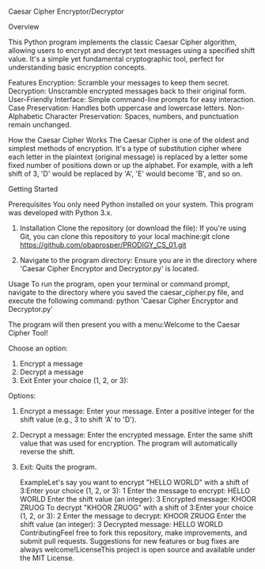 Caesar Cipher Encryptor/Decryptor

Overview

This Python program implements the classic Caesar Cipher algorithm, allowing users to encrypt and decrypt text messages using a specified shift value. It's a simple yet fundamental cryptographic tool, perfect for understanding basic encryption concepts.

Features
Encryption: Scramble your messages to keep them secret.
Decryption: Unscramble encrypted messages back to their original form.
User-Friendly Interface: Simple command-line prompts for easy interaction.
Case Preservation: Handles both uppercase and lowercase letters.
Non-Alphabetic Character Preservation: Spaces, numbers, and punctuation remain unchanged.

How the Caesar Cipher Works
The Caesar Cipher is one of the oldest and simplest methods of encryption. It's a type of substitution cipher where each letter in the plaintext (original message) is replaced by a letter some fixed number of positions down or up the alphabet. For example, with a left shift of 3, 'D' would be replaced by 'A', 'E' would become 'B', and so on.

Getting Started

Prerequisites
You only need Python installed on your system. This program was developed with Python 3.x.
1. Installation
Clone the repository (or download the file):
If you're using Git, you can clone this repository to your local machine:git clone https://github.com/obaprosper/PRODIGY_CS_01.git

2. Navigate to the program directory:
Ensure you are in the directory where 'Caesar Cipher Encryptor and Decryptor.py' is located.

Usage
To run the program, open your terminal or command prompt, navigate to the directory where you saved the caesar_cipher.py file, and execute the following command:
python 'Caesar Cipher Encryptor and Decryptor.py'

The program will then present you with a menu:Welcome to the Caesar Cipher Tool!

Choose an option:
1. Encrypt a message
2. Decrypt a message
3. Exit
Enter your choice (1, 2, or 3):

Options:
1. Encrypt a message:
   Enter your message.
   Enter a positive integer for the shift value (e.g., 3 to shift 'A' to 'D').
2. Decrypt a message:
   Enter the encrypted message.
   Enter the same shift value that was used for encryption. The program will automatically reverse the shift.
3. Exit:
   Quits the program.

   ExampleLet's say you want to encrypt "HELLO WORLD" with a shift of 3:Enter your choice (1, 2, or 3): 1
Enter the message to encrypt: HELLO WORLD
Enter the shift value (an integer): 3
Encrypted message: KHOOR ZRUOG
To decrypt "KHOOR ZRUOG" with a shift of 3:Enter your choice (1, 2, or 3): 2
Enter the message to decrypt: KHOOR ZRUOG
Enter the shift value (an integer): 3
Decrypted message: HELLO WORLD
ContributingFeel free to fork this repository, make improvements, and submit pull requests. Suggestions for new features or bug fixes are always welcome!LicenseThis project is open source and available under the MIT License.

